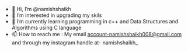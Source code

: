- 👋 Hi, I’m @namishshaikh
- 👀 I’m interested in upgrading my skils
- 🌱 I’m currently learning programming in c++ and Data Structures and Algorithms using C language
- 📫 How to reach me : My email account-namishshaikh008@gmail.com and through my instagram handle at- namishshaikh_

<!---
namishshaikh/namishshaikh is a ✨ special ✨ repository because its `README.md` (this file) appears on your GitHub profile.
You can click the Preview link to take a look at your changes.
--->

